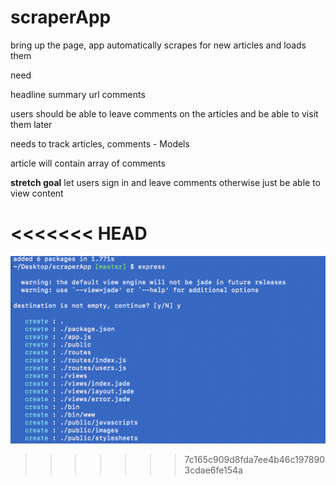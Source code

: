 # scraperApp

bring up the page, app automatically scrapes for new articles and loads them

need 

headline
summary
url
comments


users should be able to leave comments on the articles and be able to visit them later

needs to track articles, comments - Models

article will contain array of comments

**stretch goal** let users sign in and leave comments otherwise just be able to view content






<<<<<<< HEAD
=======
![Alt text](images/screenshot1.png)
>>>>>>> 7c165c909d8fda7ee4b46c1978903cdae6fe154a


